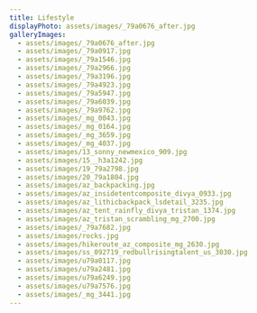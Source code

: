 ```yaml
---
title: Lifestyle
displayPhoto: assets/images/_79a0676_after.jpg
galleryImages:
  - assets/images/_79a0676_after.jpg
  - assets/images/_79a0917.jpg
  - assets/images/_79a1546.jpg
  - assets/images/_79a2966.jpg
  - assets/images/_79a3196.jpg
  - assets/images/_79a4923.jpg
  - assets/images/_79a5947.jpg
  - assets/images/_79a6039.jpg
  - assets/images/_79a9762.jpg
  - assets/images/_mg_0043.jpg
  - assets/images/_mg_0164.jpg
  - assets/images/_mg_3659.jpg
  - assets/images/_mg_4037.jpg
  - assets/images/13_sonny_newmexico_909.jpg
  - assets/images/15__h3a1242.jpg
  - assets/images/19_79a2798.jpg
  - assets/images/20_79a1804.jpg
  - assets/images/az_backpacking.jpg
  - assets/images/az_insidetentcomposite_divya_0933.jpg
  - assets/images/az_lithicbackpack_lsdetail_3235.jpg
  - assets/images/az_tent_rainfly_divya_tristan_1374.jpg
  - assets/images/az_tristan_scrambling_mg_2700.jpg
  - assets/images/_79a7682.jpg
  - assets/images/rocks.jpg
  - assets/images/hikeroute_az_composite_mg_2630.jpg
  - assets/images/ss_092719_redbullrisingtalent_us_3030.jpg
  - assets/images/u79a0117.jpg
  - assets/images/u79a2481.jpg
  - assets/images/u79a6249.jpg
  - assets/images/u79a7576.jpg
  - assets/images/_mg_3441.jpg
---
```

